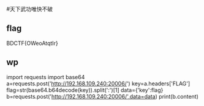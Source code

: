 #天下武功唯快不破

## flag
BDCTF{OWeoAtqtIr}

## wp
import requests
import base64
a=requests.post('http://192.168.109.240:20006/')
key=a.headers['FLAG']
flag=str(base64.b64decode(key)).split(':')[1]
data={'key':flag}
b=requests.post('http://192.168.109.240:20006/',data=data)
print(b.content)
